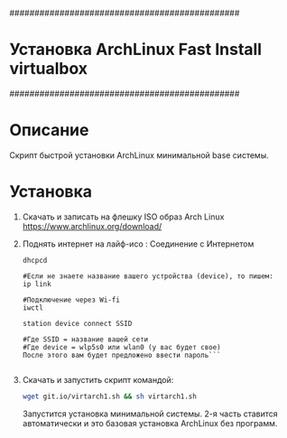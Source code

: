 ##############################################
# Установка ArchLinux Fast Install virtualbox
##############################################

# Описание
Скрипт быстрой установки ArchLinux минимальной base системы.

# Установка 
1) Скачать и записать на флешку ISO образ Arch Linux https://www.archlinux.org/download/
2) Поднять интернет на лайф-исо :
Соединение с Интернетом
      ```#Подключаем проводной интернет
      dhcpcd

      #Если не знаете название вашего устройства (device), то пишем:
      ip link

      #Подключение через Wi-fi
      iwctl

      station device connect SSID

      #Где SSID = название вашей сети
      #Где device = wlp5s0 или wlan0 (у вас будет свое)
      После этого вам будет предложено ввести пароль```


3) Скачать и запустить скрипт командой:

   ```bash 
   wget git.io/virtarch1.sh && sh virtarch1.sh
   ```
   Запустится установка минимальной системы.
   2-я часть ставится автоматически и это базовая установка ArchLinux без программ. 
